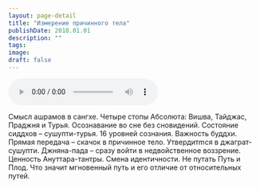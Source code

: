 ```yaml
---
layout: page-detail
title: "Измерение причинного тела"
publishDate: 2018.01.01
description: ""
tags:
image:
draft: false
---
```


<audio title="2018.01.01 - Измерение причинного тела.mp3" src="/upload/iblock/f65/f654e27c537c9f9882a8eaa7a5fb7081.mp3" controls=""></audio>

 Смысл ашрамов в сангхе. Четыре стопы Абсолюта: Вишва, Тайджас, Праджня и Турья. Осознавание во сне без сновидений. Состояние сиддхов – сушупти-турья. 16 уровней сознания. Важность буддхи. Прямая передача – скачок в причинное тело. Утвердитmся в джаграт-сушупти. Джняна-пада – сразу войти в недвойственное воззрение. Ценность Ануттара-тантры. Смена идентичности. Не путать Путь и Плод. Что значит мгновенный путь и его отличие от относительных путей. 

  
